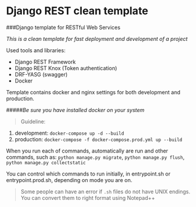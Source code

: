 # Django REST clean template
###Django template for RESTful Web Services

*This is a clean template for fast deployment and development of a project*

Used tools and libraries:
- Django REST Framework
- Django REST Knox (Token authentication)
- DRF-YASG (swagger)
- Docker

Template contains docker and nginx settings for both development and production.

#####*Be sure you have installed docker on your system*

> Guideline:
1. development: `docker-compose up -d --build` 
2. production:  `docker-compose -f docker-compose.prod.yml up --build`

When you run each of commands, automatically are run and other commands, such as:
`python manage.py migrate`, `python manage.py flush`, `python manage.py collectstatic`

You can control which commands to run initially, in entrypoint.sh or entrypoint.prod.sh, depending on mode you are on.

> Some people can have an error if `.sh` files do not have UNIX endings. You can
>convert them to right format using Notepad++